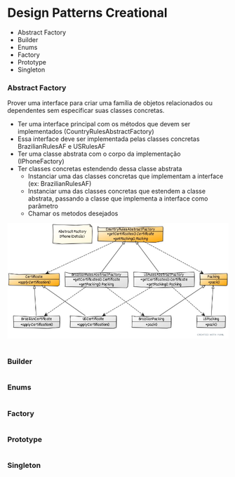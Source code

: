 #  Design Patterns Creational

* Abstract Factory
* Builder
* Enums
* Factory
* Prototype
* Singleton

### Abstract Factory

Prover uma interface para criar uma família de objetos relacionados ou dependentes sem especificar suas classes concretas.

 * Ter uma interface principal com os métodos que devem ser implementados (CountryRulesAbstractFactory)
 * Essa interface deve ser implementada pelas classes concretas BrazilianRulesAF e USRulesAF
 * Ter uma classe abstrata com o corpo da implementação (IPhoneFactory)
 * Ter classes concretas estendendo dessa classe abstrata
    * Instanciar uma das classes concretas que implementam a interface (ex: BrazilianRulesAF)
    * Instanciar uma das classes concretas que estendem a classe abstrata, passando a classe 
    que implementa a interface como parâmetro
    * Chamar os metodos desejados
  
 ![Alt text](imgs/abstract-factory.jpg "Abstract Factory")

#
### Builder

#
### Enums

#
### Factory

#
### Prototype

#
### Singleton